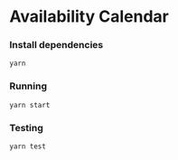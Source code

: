 # Availability Calendar

### Install dependencies

```
yarn
```

### Running

```
yarn start
```

### Testing

```
yarn test
```
